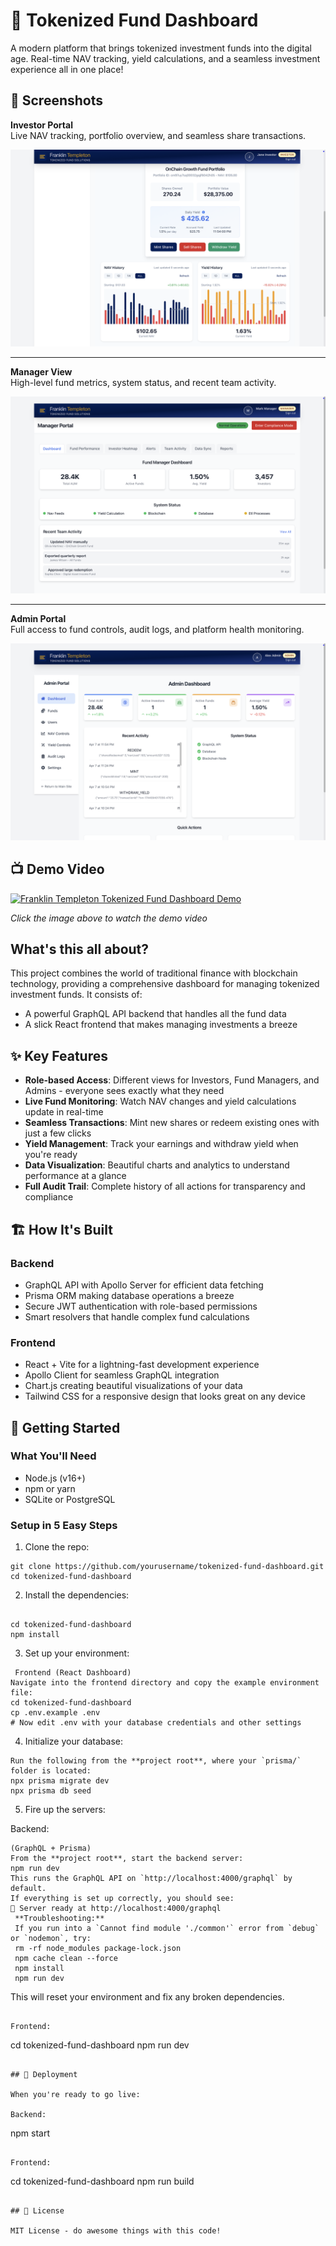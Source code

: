 # 💼 Tokenized Fund Dashboard

A modern platform that brings tokenized investment funds into the digital age. Real-time NAV tracking, yield calculations, and a seamless investment experience all in one place!

## 📸 Screenshots

**Investor Portal**  
Live NAV tracking, portfolio overview, and seamless share transactions.

![Investor Dashboard](./screenshots/investor-dashboard.png)

---

**Manager View**  
High-level fund metrics, system status, and recent team activity.

![Manager Dashboard](./screenshots/manager-dashboard.png)

---

**Admin Portal**  
Full access to fund controls, audit logs, and platform health monitoring.

![Admin Dashboard](./screenshots/admin-dashboard.png)

## 📺 Demo Video

[![Franklin Templeton Tokenized Fund Dashboard Demo](https://img.youtube.com/vi/WwcXMLcl3hM/0.jpg)](https://youtu.be/WwcXMLcl3hM)

*Click the image above to watch the demo video*


## What's this all about?

This project combines the world of traditional finance with blockchain technology, providing a comprehensive dashboard for managing tokenized investment funds. It consists of:

- A powerful GraphQL API backend that handles all the fund data
- A slick React frontend that makes managing investments a breeze

## ✨ Key Features

- **Role-based Access**: Different views for Investors, Fund Managers, and Admins - everyone sees exactly what they need
- **Live Fund Monitoring**: Watch NAV changes and yield calculations update in real-time
- **Seamless Transactions**: Mint new shares or redeem existing ones with just a few clicks
- **Yield Management**: Track your earnings and withdraw yield when you're ready
- **Data Visualization**: Beautiful charts and analytics to understand performance at a glance
- **Full Audit Trail**: Complete history of all actions for transparency and compliance

## 🏗️ How It's Built

### Backend
- GraphQL API with Apollo Server for efficient data fetching
- Prisma ORM making database operations a breeze
- Secure JWT authentication with role-based permissions
- Smart resolvers that handle complex fund calculations

### Frontend
- React + Vite for a lightning-fast development experience
- Apollo Client for seamless GraphQL integration
- Chart.js creating beautiful visualizations of your data
- Tailwind CSS for a responsive design that looks great on any device

## 🚀 Getting Started

### What You'll Need
- Node.js (v16+)
- npm or yarn
- SQLite or PostgreSQL

### Setup in 5 Easy Steps

1. Clone the repo:
```
git clone https://github.com/yourusername/tokenized-fund-dashboard.git
cd tokenized-fund-dashboard
```

2. Install the dependencies:
```

cd tokenized-fund-dashboard
npm install
```

3. Set up your environment:
```
 Frontend (React Dashboard)
Navigate into the frontend directory and copy the example environment file:
cd tokenized-fund-dashboard
cp .env.example .env
# Now edit .env with your database credentials and other settings
```

4. Initialize your database:
```
Run the following from the **project root**, where your `prisma/` folder is located:
npx prisma migrate dev
npx prisma db seed
```

5. Fire up the servers:

Backend:
```
(GraphQL + Prisma)
From the **project root**, start the backend server:
npm run dev
This runs the GraphQL API on `http://localhost:4000/graphql` by default.
If everything is set up correctly, you should see:
🚀 Server ready at http://localhost:4000/graphql
 **Troubleshooting:**  
 If you run into a `Cannot find module './common'` error from `debug` or `nodemon`, try:
 rm -rf node_modules package-lock.json
 npm cache clean --force
 npm install
 npm run dev
```

This will reset your environment and fix any broken dependencies.
```

Frontend:
```
cd tokenized-fund-dashboard
npm run dev
```

## 🚀 Deployment

When you're ready to go live:

Backend:
```
npm start
```

Frontend:
```
cd tokenized-fund-dashboard
npm run build
```

## 📝 License

MIT License - do awesome things with this code!

